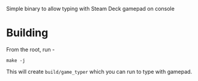 Simple binary to allow typing with Steam Deck gamepad on console

# Building

From the root, run -

`make -j`

This will create `build/game_typer` which you can run to type with gamepad.
